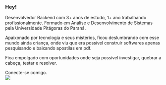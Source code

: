 ### Hey!<br>
Desenvolvedor Backend com 3+ anos de estudo, 1+ ano trabalhando profissionalmente.
Formado em Análise e Desenvolvimento de Sistemas pela Universidade Pitágoras do Paraná.

Apaixonado por tecnologia e seus mistérios, ficou deslumbrando com esse mundo ainda criança, onde viu que era possível construir softwares apenas pesquisando e baixando apostilas em pdf.

Fica empolgado com oportunidades onde seja possível investigar, quebrar a cabeça, testar e resolver.

Conecte-se comigo.<br> 
<a target="_blank" href="https://www.linkedin.com/in/thierrytajesdossantos/"> <img src="https://img.shields.io/badge/linkedin-%230077B5.svg?style=for-the-badge&logo=linkedin&logoColor=white"><a/>
